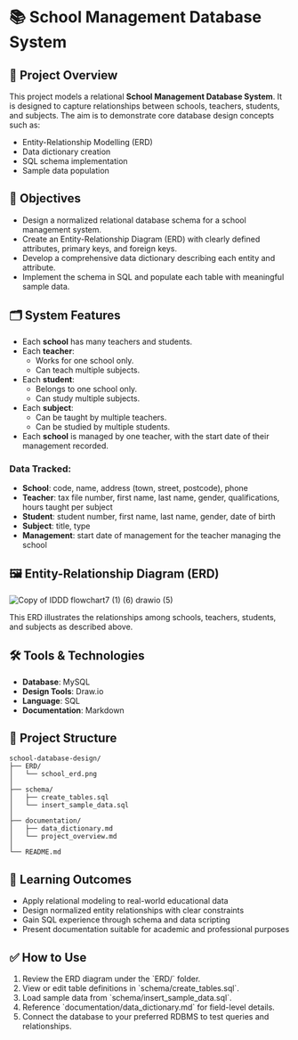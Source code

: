 # 📚 School Management Database System 

## 📌 Project Overview

This project models a relational **School Management Database System**. It is designed to capture relationships between schools, teachers, students, and subjects. The aim is to demonstrate core database design concepts such as:

- Entity-Relationship Modelling (ERD)
- Data dictionary creation
- SQL schema implementation
- Sample data population

## 🎯 Objectives

- Design a normalized relational database schema for a school management system.
- Create an Entity-Relationship Diagram (ERD) with clearly defined attributes, primary keys, and foreign keys.
- Develop a comprehensive data dictionary describing each entity and attribute.
- Implement the schema in SQL and populate each table with meaningful sample data.

## 🗂️ System Features

- Each **school** has many teachers and students.
- Each **teacher**:
  - Works for one school only.
  - Can teach multiple subjects.
- Each **student**:
  - Belongs to one school only.
  - Can study multiple subjects.
- Each **subject**:
  - Can be taught by multiple teachers.
  - Can be studied by multiple students.
- Each **school** is managed by one teacher, with the start date of their management recorded.

### Data Tracked:

- **School**: code, name, address (town, street, postcode), phone
- **Teacher**: tax file number, first name, last name, gender, qualifications, hours taught per subject
- **Student**: student number, first name, last name, gender, date of birth
- **Subject**: title, type
- **Management**: start date of management for the teacher managing the school

## 🖼️ Entity-Relationship Diagram (ERD)

![Copy of IDDD flowchart7 (1) (6) drawio (5)](https://github.com/user-attachments/assets/238159fc-66ee-4828-bd09-884b67fd132c)



This ERD illustrates the relationships among schools, teachers, students, and subjects as described above.

## 🛠️ Tools & Technologies

- **Database**: MySQL
- **Design Tools**: Draw.io 
- **Language**: SQL
- **Documentation**: Markdown

## 📁 Project Structure

```
school-database-design/
├── ERD/
│   └── school_erd.png
│
├── schema/
│   ├── create_tables.sql
│   └── insert_sample_data.sql
│
├── documentation/
│   ├── data_dictionary.md
│   └── project_overview.md
│
└── README.md
```

## 🧠 Learning Outcomes

- Apply relational modeling to real-world educational data
- Design normalized entity relationships with clear constraints
- Gain SQL experience through schema and data scripting
- Present documentation suitable for academic and professional purposes

## ✅ How to Use

1. Review the ERD diagram under the \`ERD/\` folder.
2. View or edit table definitions in \`schema/create_tables.sql\`.
3. Load sample data from \`schema/insert_sample_data.sql\`.
4. Reference \`documentation/data_dictionary.md\` for field-level details.
5. Connect the database to your preferred RDBMS to test queries and relationships.
